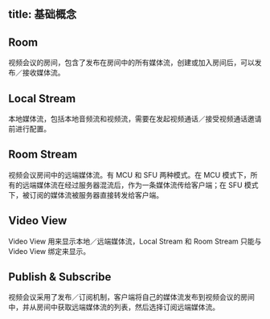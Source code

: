 title: 基础概念
---

## Room

视频会议的房间，包含了发布在房间中的所有媒体流，创建或加入房间后，可以发布／接收媒体流。

## Local Stream

本地媒体流，包括本地音频流和视频流，需要在发起视频通话／接受视频通话邀请前进行配置。

## Room Stream

视频会议房间中的远端媒体流。有 MCU 和 SFU 两种模式。在 MCU 模式下，所有的远端媒体流在经过服务器混流后，作为一条媒体流传给客户端；在 SFU 模式下，被订阅的媒体流被服务器直接转发给客户端。

## Video View

Video View 用来显示本地／远端媒体流，Local Stream 和 Room Stream 只能与 Video View 绑定来显示。

## Publish & Subscribe

视频会议采用了发布／订阅机制，客户端将自己的媒体流发布到视频会议的房间中，并从房间中获取远端媒体流的列表，然后选择订阅远端媒体流。